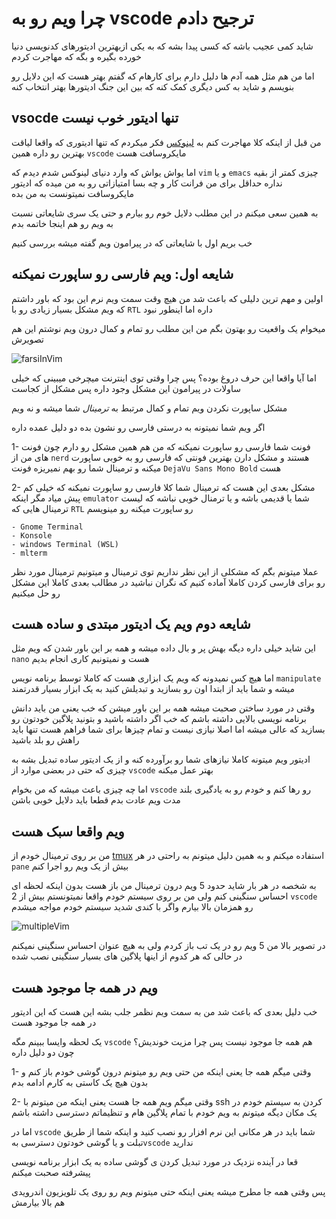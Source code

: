 
# چرا ویم رو به vscode ترجیح دادم

شاید کمی عجیب باشه که کسی پیدا بشه که به یکی ازبهترین ادیتورهای کدنویسی دنیا خورده بگیره و بگه که مهاجرت کردم

اما من هم مثل همه آدم ها دلیل دارم برای کارهام که گفتم بهتر هست که این دلایل رو بنویسم و شاید به کس دیگری کمک کنه که بین این جنگ ادیتورها بهتر انتخاب کنه

## vsocde تنها ادیتور خوب نیست

من قبل از اینکه کلا مهاجرت کنم به [لینوکس](https://en.wikipedia.org/wiki/Linux) فکر میکردم که تنها ادیتوری که واقعا لیاقت بهترین رو داره همین `vscode` مایکروسافت هست

اما یواش یواش که وارد دنیای لینوکس شدم دیدم که `vim` و یا `emacs` چیزی کمتر از بقیه نداره حداقل برای من فرانت کار و چه بسا امتیازاتی رو به من میده که ادیتور مایکروسافت نمیتونست به من بده

به همین سعی میکنم در این مطلب دلایل خوم رو بیارم و حتی یک سری شایعاتی نسبت به ویم رو هم اینجا خاتمه بدم


خب بریم اول با شایعاتی که در پیرامون ویم گفته میشه بررسی کنیم

## شایعه اول: ویم فارسی رو ساپورت نمیکنه

اولین و مهم ترین دلیلی که باعث شد من هیچ وقت سمت ویم نرم این بود که باور داشتم که ویم مشکل بسیار زیادی رو با `RTL` داره اما اینطور نبود

میخوام یک واقعیت رو بهتون بگم من این مطلب رو تمام و کمال درون ویم نوشتم این هم تصویرش

![farsiInVim](https://user-images.githubusercontent.com/25862601/94264095-f580ba00-ff42-11ea-9244-553dd3d719c7.png)

اما آیا واقعا این حرف دروغ بوده؟ پس چرا وقتی توی اینترنت میچرخی میبینی که خیلی ساولات در پیرامون این مشکل وجود داره پس مشکل از کجاست

مشکل ساپورت نکردن ویم تمام و کمال مرتبط به *ترمینال* شما میشه و نه ویم

اگر ویم شما نمیتونه به درستی فارسی رو نشون بده دو دلیل عمده داره

1- فونت شما فارسی رو ساپورت نمیکنه که من هم همین مشکل رو دارم چون فونت های من از `nerd` هستند و مشکل دارن بهترین فونتی که فارسی رو به خوبی ساپورت میکنه و ترمینال شما رو بهم نمیریزه فونت `DejaVu Sans Mono Bold` هست

2- مشکل بعدی این هست که ترمینال شما کلا فارسی رو ساپورت نمیکنه که خیلی کم پیش میاد مگر اینکه `emulator` شما یا قدیمی باشه و یا ترمنال خوبی نباشه که لیست ترمینال هایی که `RTL` رو ساپورت میکنه رو مینویسم

<div dir="ltr">

```
- Gnome Terminal
- Konsole
- windows Terminal (WSL)
- mlterm
```
</div>

عملا میتونم بگم که مشکلی از این نظر نداریم توی ترمینال و میتونیم ترمینال مورد نظر رو برای فارسی کردن کاملا آماده کنیم که نگران نباشید در مطالب بعدی کاملا این مشکل رو حل میکنیم

## شایعه دوم ویم یک ادیتور مبتدی و ساده هست

این شاید خیلی داره دیگه بهش پر و بال داده میشه و همه بر این باور شدن که ویم مثل `nano` هست و نمیتونیم کاری انجام بدیم

اما هیچ کس نمیدونه که ویم یک ابزاری هست که کاملا توسط برنامه نویس `manipulate` میشه و شما باید از ابتدا اون رو بسازید و تبدیلش کنید به یک ابزار بسیار قدرتمند

وقتی در مورد ساختن صحبت میشه همه بر این باور میشن که خب یعنی من باید دانش برنامه نویسی بالایی داشته باشم که خب اگر داشته باشید و بتونید پلاگین خودتون رو بسازید که عالی میشه اما اصلا نیازی نیست و تمام چیزها برای شما فراهم هست تنها باید راهش رو بلد باشید

ادیتور ویم میتونه کاملا نیازهای شما رو برآورده کنه و از یک ادیتور ساده تبدیل بشه به چیزی که حتی در بعضی موارد از `vscode` بهتر عمل میکنه

اما چه چیزی باعث میشه که من بخوام `vscode` رو رها کنم و خودم رو به یادگیری بلند مدت ویم عادت بدم قطعا باید دلایل خوبی باشن

## ویم واقعا سبک هست

من بر روی ترمینال خودم از [tmux](https://github.com/tmux/tmux/wiki) استفاده میکنم و به همین دلیل میتونم به راحتی در هر `pane` بیش از یک ویم رو اجرا کنم 

به شخصه در هر بار شاید حدود 5 ویم درون ترمینال من باز هست بدون اینکه لحظه ای احساس سنگینی کنم ولی من بر روی سیستم خودم واقعا نمیتونستم بیش از 2 `vscode` رو همزمان بالا بیارم واگر با کندی شدید سیستم خودم مواجه میشدم

![multipleVim](https://user-images.githubusercontent.com/25862601/94264126-016c7c00-ff43-11ea-81d2-c4b7dd4827aa.png)

در تصویر بالا من 5 ویم رو در یک تب باز کردم ولی به هیچ عنوان احساس سنگینی نمیکنم در حالی که هر کدوم از اینها پلاگین های بسیار سنگینی نصب شده 

## ویم در همه جا موجود هست

خب دلیل بعدی که باعث شد من به سمت ویم نظمر جلب بشه این هست که این ادیتور در همه جا موجود هست

یک لحظه وایسا ببینم مگه `vscode` هم همه جا موجود نیست پس چرا مزیت خوندیش؟ چون دو دلیل داره

1- وقتی میگم همه جا یعنی اینکه من حتی ویم رو میتونم درون گوشی خودم باز کنم و بدون هیچ یک کاستی به کارم ادامه بدم

2- وقتی میگم ویم همه جا هست یعنی اینکه من میتونم با ssh کردن به سیستم خودم در یک مکان دیگه میتونم به ویم خودم با تمام پلاگین هام و تنظیماتم دسترسی داشته باشم

اما در `vscode` شما باید در هر مکانی این نرم افزار رو نصب کنید و اینکه شما از طریق تبلت و یا گوشی خودتون دسترسی به`vscode` ندارید

قعا در آینده نزدیک در مورد تبدیل کردن ی گوشی ساده به یک ابزار برنامه نویسی پیشرفته صحبت میکنم

پس وقتی همه جا مطرح میشه یعنی اینکه حتی میتونم ویم رو روی یک تلویزیون اندرویدی هم بالا بیارمش


